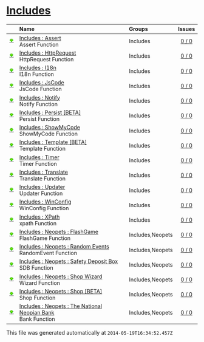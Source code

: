 # [Includes](.)
||Name|Groups|Issues
:---:|:---|:---|:---:
[![Usage](../resources/image/download_icon.png)](Includes__Assert#usage "Usage")|[Includes : Assert](Includes__Assert)<br />Assert Function|Includes|[0 / 0](../../../issues?labels=Includes%20%3A%20Assert&state=open "Includes : Assert")
[![Usage](../resources/image/download_icon.png)](Includes__HttpRequest#usage "Usage")|[Includes : HttpRequest](Includes__HttpRequest)<br />HttpRequest Function|Includes|[0 / 0](../../../issues?labels=Includes%20%3A%20HttpRequest&state=open "Includes : HttpRequest")
[![Usage](../resources/image/download_icon.png)](Includes__I18n#usage "Usage")|[Includes : I18n](Includes__I18n)<br />I18n Function|Includes|[0 / 0](../../../issues?labels=Includes%20%3A%20I18n&state=open "Includes : I18n")
[![Usage](../resources/image/download_icon.png)](Includes__JsCode#usage "Usage")|[Includes : JsCode](Includes__JsCode)<br />JsCode Function|Includes|[0 / 0](../../../issues?labels=Includes%20%3A%20JsCode&state=open "Includes : JsCode")
[![Usage](../resources/image/download_icon.png)](Includes__Notify#usage "Usage")|[Includes : Notify](Includes__Notify)<br />Notify Function|Includes|[0 / 0](../../../issues?labels=Includes%20%3A%20Notify&state=open "Includes : Notify")
[![Usage](../resources/image/download_icon.png)](Includes__Persist_[BETA]#usage "Usage")|[Includes : Persist [BETA]](Includes__Persist_[BETA])<br />Persist Function|Includes|[0 / 0](../../../issues?labels=Includes%20%3A%20Persist%20%5BBETA%5D&state=open "Includes : Persist [BETA]")
[![Usage](../resources/image/download_icon.png)](Includes__ShowMyCode#usage "Usage")|[Includes : ShowMyCode](Includes__ShowMyCode)<br />ShowMyCode Function|Includes|[0 / 0](../../../issues?labels=Includes%20%3A%20ShowMyCode&state=open "Includes : ShowMyCode")
[![Usage](../resources/image/download_icon.png)](Includes__Template_[BETA]#usage "Usage")|[Includes : Template [BETA]](Includes__Template_[BETA])<br />Template Function|Includes|[0 / 0](../../../issues?labels=Includes%20%3A%20Template%20%5BBETA%5D&state=open "Includes : Template [BETA]")
[![Usage](../resources/image/download_icon.png)](Includes__Timer#usage "Usage")|[Includes : Timer](Includes__Timer)<br />Timer Function|Includes|[0 / 0](../../../issues?labels=Includes%20%3A%20Timer&state=open "Includes : Timer")
[![Usage](../resources/image/download_icon.png)](Includes__Translate#usage "Usage")|[Includes : Translate](Includes__Translate)<br />Translate Function|Includes|[0 / 0](../../../issues?labels=Includes%20%3A%20Translate&state=open "Includes : Translate")
[![Usage](../resources/image/download_icon.png)](Includes__Updater#usage "Usage")|[Includes : Updater](Includes__Updater)<br />Updater Function|Includes|[0 / 0](../../../issues?labels=Includes%20%3A%20Updater&state=open "Includes : Updater")
[![Usage](../resources/image/download_icon.png)](Includes__WinConfig#usage "Usage")|[Includes : WinConfig](Includes__WinConfig)<br />WinConfig Function|Includes|[0 / 0](../../../issues?labels=Includes%20%3A%20WinConfig&state=open "Includes : WinConfig")
[![Usage](../resources/image/download_icon.png)](Includes__XPath#usage "Usage")|[Includes : XPath](Includes__XPath)<br />xpath Function|Includes|[0 / 0](../../../issues?labels=Includes%20%3A%20XPath&state=open "Includes : XPath")
[![Usage](../resources/image/download_icon.png)](Includes__Neopets__FlashGame#usage "Usage")|[Includes : Neopets : FlashGame](Includes__Neopets__FlashGame)<br />FlashGame Function|Includes,Neopets|[0 / 0](../../../issues?labels=Includes%20%3A%20Neopets%20%3A%20FlashGame&state=open "Includes : Neopets : FlashGame")
[![Usage](../resources/image/download_icon.png)](Includes__Neopets__Random_Events#usage "Usage")|[Includes : Neopets : Random Events](Includes__Neopets__Random_Events)<br />RandomEvent Function|Includes,Neopets|[0 / 0](../../../issues?labels=Includes%20%3A%20Neopets%20%3A%20Random%20Events&state=open "Includes : Neopets : Random Events")
[![Usage](../resources/image/download_icon.png)](Includes__Neopets__Safety_Deposit_Box#usage "Usage")|[Includes : Neopets : Safety Deposit Box](Includes__Neopets__Safety_Deposit_Box)<br />SDB Function|Includes,Neopets|[0 / 0](../../../issues?labels=Includes%20%3A%20Neopets%20%3A%20Safety%20Deposit%20Box&state=open "Includes : Neopets : Safety Deposit Box")
[![Usage](../resources/image/download_icon.png)](Includes__Neopets__Shop_Wizard#usage "Usage")|[Includes : Neopets : Shop Wizard](Includes__Neopets__Shop_Wizard)<br />Wizard Function|Includes,Neopets|[0 / 0](../../../issues?labels=Includes%20%3A%20Neopets%20%3A%20Shop%20Wizard&state=open "Includes : Neopets : Shop Wizard")
[![Usage](../resources/image/download_icon.png)](Includes__Neopets__Shop_[BETA]#usage "Usage")|[Includes : Neopets : Shop [BETA]](Includes__Neopets__Shop_[BETA])<br />Shop Function|Includes,Neopets|[0 / 0](../../../issues?labels=Includes%20%3A%20Neopets%20%3A%20Shop%20%5BBETA%5D&state=open "Includes : Neopets : Shop [BETA]")
[![Usage](../resources/image/download_icon.png)](Includes__Neopets__The_National_Neopian_Bank#usage "Usage")|[Includes : Neopets : The National Neopian Bank](Includes__Neopets__The_National_Neopian_Bank)<br />Bank Function|Includes,Neopets|[0 / 0](../../../issues?labels=Includes%20%3A%20Neopets%20%3A%20The%20National%20Neopian%20Bank&state=open "Includes : Neopets : The National Neopian Bank")

This file was generated automatically at `2014-05-19T16:34:52.457Z`